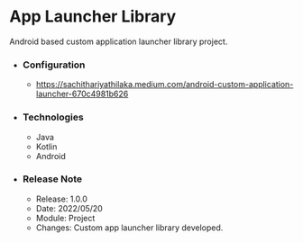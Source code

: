 # App Launcher Library
Android based custom application launcher library project.

* ### Configuration
  * https://sachithariyathilaka.medium.com/android-custom-application-launcher-670c4981b626

* ### Technologies
  * Java
  * Kotlin
  * Android
  
* ### Release Note
  * Release: 1.0.0
  * Date: 2022/05/20
  * Module: Project
  * Changes: Custom app launcher library developed.
